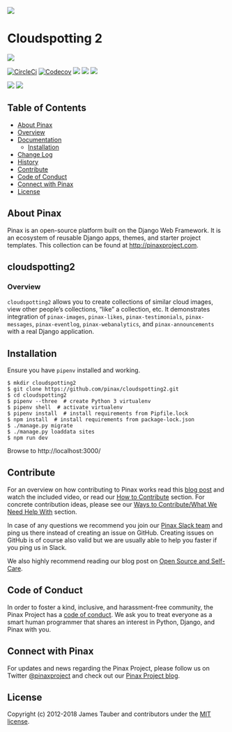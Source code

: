 ![](http://pinaxproject.com/pinax-design/patches/pinax-teams.svg)

# Cloudspotting 2

[![](https://img.shields.io/pypi/v/pinax-teams.svg)](https://pypi.python.org/pypi/pinax-teams/)

[![CircleCi](https://img.shields.io/circleci/project/github/pinax/pinax-teams.svg)](https://circleci.com/gh/pinax/pinax-teams)
[![Codecov](https://img.shields.io/codecov/c/github/pinax/pinax-teams.svg)](https://codecov.io/gh/pinax/pinax-teams)
[![](https://img.shields.io/github/contributors/pinax/pinax-teams.svg)](https://github.com/pinax/pinax-teams/graphs/contributors)
[![](https://img.shields.io/github/issues-pr/pinax/pinax-teams.svg)](https://github.com/pinax/pinax-teams/pulls)
[![](https://img.shields.io/github/issues-pr-closed/pinax/pinax-teams.svg)](https://github.com/pinax/pinax-teams/pulls?q=is%3Apr+is%3Aclosed)

[![](http://slack.pinaxproject.com/badge.svg)](http://slack.pinaxproject.com/)
[![](https://img.shields.io/badge/license-MIT-blue.svg)](https://opensource.org/licenses/MIT)

## Table of Contents

* [About Pinax](#about-pinax)
* [Overview](#overview)
* [Documentation](#documentation)
  * [Installation](#installation)
* [Change Log](#change-log)
* [History](#history)
* [Contribute](#contribute)
* [Code of Conduct](#code-of-conduct)
* [Connect with Pinax](#connect-with-pinax)
* [License](#license)


## About Pinax

Pinax is an open-source platform built on the Django Web Framework. It is an ecosystem of reusable
Django apps, themes, and starter project templates. This collection can be found at http://pinaxproject.com.

## cloudspotting2


### Overview

`cloudspotting2` allows you to create collections of similar cloud images, view other people’s collections, “like” a collection, etc.
It demonstrates integration of `pinax-images`, `pinax-likes`, `pinax-testimonials`,
`pinax-messages`, `pinax-eventlog`, `pinax-webanalytics`, and `pinax-announcements`
with a real Django application.


## Installation

Ensure you have `pipenv` installed and working.

```shell
$ mkdir cloudspotting2
$ git clone https://github.com/pinax/cloudspotting2.git
$ cd cloudspotting2
$ pipenv --three  # create Python 3 virtualenv
$ pipenv shell  # activate virtualenv
$ pipenv install  # install requirements from Pipfile.lock
$ npm install  # install requirements from package-lock.json
$ ./manage.py migrate
$ ./manage.py loaddata sites
$ npm run dev
```

Browse to http://localhost:3000/


## Contribute

For an overview on how contributing to Pinax works read this [blog post](http://blog.pinaxproject.com/2016/02/26/recap-february-pinax-hangout/)
and watch the included video, or read our [How to Contribute](http://pinaxproject.com/pinax/how_to_contribute/) section.
For concrete contribution ideas, please see our
[Ways to Contribute/What We Need Help With](http://pinaxproject.com/pinax/ways_to_contribute/) section.

In case of any questions we recommend you join our [Pinax Slack team](http://slack.pinaxproject.com)
and ping us there instead of creating an issue on GitHub. Creating issues on GitHub is of course
also valid but we are usually able to help you faster if you ping us in Slack.

We also highly recommend reading our blog post on [Open Source and Self-Care](http://blog.pinaxproject.com/2016/01/19/open-source-and-self-care/).

## Code of Conduct

In order to foster a kind, inclusive, and harassment-free community, the Pinax Project
has a [code of conduct](http://pinaxproject.com/pinax/code_of_conduct/).
We ask you to treat everyone as a smart human programmer that shares an interest in Python, Django, and Pinax with you.


## Connect with Pinax

For updates and news regarding the Pinax Project, please follow us on Twitter [@pinaxproject](https://twitter.com/pinaxproject)
and check out our [Pinax Project blog](http://blog.pinaxproject.com).


## License

Copyright (c) 2012-2018 James Tauber and contributors under the [MIT license](https://opensource.org/licenses/MIT).
